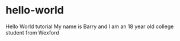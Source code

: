 # hello-world
Hello World tutorial
My name is Barry and I am an 18 year old college student from Wexford
